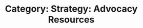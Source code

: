 ---
layout: category
title: 'Category: Strategy: Advocacy Resources'
tag: strategy,advocacy_resources
---